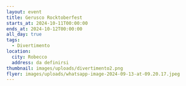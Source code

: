 ```yaml
---
layout: event
title: Gerusco Rocktoberfest
starts_at: 2024-10-11T00:00:00
ends_at: 2024-10-12T00:00:00
all_day: true
tags:
  - Divertimento
location:
  city: Robecco
  address: da definirsi
thumbnail: images/uploads/divertimento2.png
flyer: images/uploads/whatsapp-image-2024-09-13-at-09.20.17.jpeg
---
```

